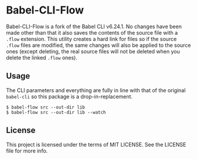 # Babel-CLI-Flow

Babel-CLI-Flow is a fork of the Babel CLI v6.24.1. No changes have been made other than that it also saves the contents of the source file with a `.flow` extension. This utility creates a hard link for files so if the source `.flow` files are modified, the same changes will also be applied to the source ones (except deleting, the real source files will not be deleted when you delete the linked `.flow` ones).

## Usage

The CLI parameters and everything are fully in line with that of the original `babel-cli` so this package is a drop-in-replacement.

```
$ babel-flow src --out-dir lib
$ babel-flow src --out-dir lib --watch
```

## License

This project is licensed under the terms of MIT LICENSE. See the LICENSE file for more info.
